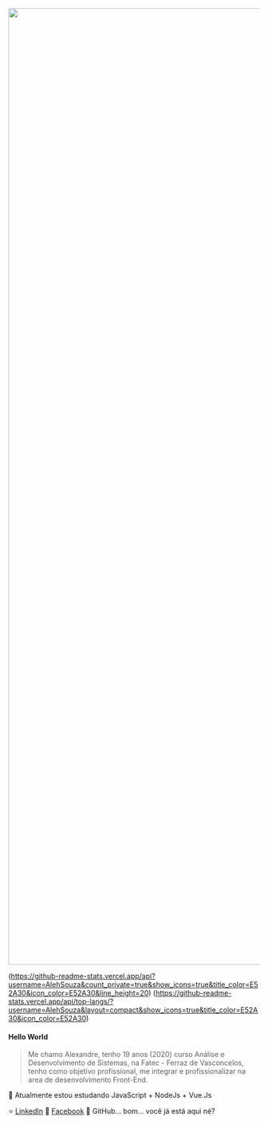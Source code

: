 <img width="1920px" src="https://i.imgur.com/mK0hdph.png"/>

(https://github-readme-stats.vercel.app/api?username=AlehSouza&count_private=true&show_icons=true&title_color=E52A30&icon_color=E52A30&line_height=20)
(https://github-readme-stats.vercel.app/api/top-langs/?username=AlehSouza&layout=compact&show_icons=true&title_color=E52A30&icon_color=E52A30)

#### Hello World

> Me chamo Alexandre, tenho 19 anos (2020) curso Análise e Desenvolvimento de Sistemas, na Fatec - Ferraz de Vasconcelos, tenho como objetivo profissional, me integrar e profissionalizar na area de desenvolvimento Front-End.

🌱 Atualmente estou estudando JavaScript + NodeJs + Vue.Js

⭐️ [LinkedIn](https://www.linkedin.com/in/alesouza2503/)
🌌 [Facebook](https://www.facebook.com/alexandre.henrique.16144/)
🐙 GitHub... bom... você já está aqui né? 

<!--
**AlehSouza/AlehSouza** is a ✨ _special_ ✨ repository because its `README.md` (this file) appears on your GitHub profile.



Here are some ideas to get you started:

- 🔭 I’m currently working on ...
- 🌱 I’m currently learning ...
- 👯 I’m looking to collaborate on ...
- 🤔 I’m looking for help with ...
- 💬 Ask me about ...
- 📫 How to reach me: ...
- 😄 Pronouns: ...
- ⚡ Fun fact: ...
-->

